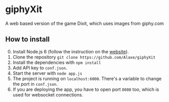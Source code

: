 # giphyXit
A web based version of the game Dixit, which uses images from giphy.com

## How to install
  0. Install Node.js 6 (follow the instruction on the
     [website](https://nodejs.org/)).
  1. Clone the repository `git clone https://github.com/Alaxe/giphyXit`
  2. Install the dependencies with `npm install`
  3. Add API key to `conf.json`.
  4. Start the server with `node app.js`
  5. The project is running on `localhost:6000`. There's a variable to change
     the port in `conf.json`.
  6. If you are deploying the app, you have to open port `8080` too, which is used
     for websocket connections.


